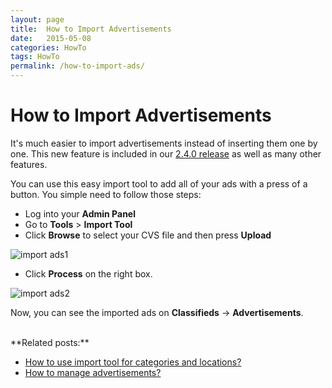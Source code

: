 ```yaml
---
layout: page
title:  How to Import Advertisements
date:   2015-05-08
categories: HowTo
tags: HowTo
permalink: /how-to-import-ads/
---
```

# How to Import Advertisements

It's much easier to import advertisements instead of inserting them one by one. This new feature is included in our [2.4.0 release](http://open-classifieds.com/2015/04/28/open-classifieds-2-4-0/) as well as many other features. 

You can use this easy import tool to add all of your ads with a press of a button. You simple need to follow those steps:

+ Log into your **Admin Panel** 
+ Go to **Tools** > **Import Tool**
+ Click **Browse** to select your CVS file and then press **Upload**

![import ads1](http://docs.yclas.com/images/import-ads1.png)

+ Click **Process** on the right box.

![import ads2](http://docs.yclas.com/images/import-ads2.png)

Now, you can see the imported ads on **Classifieds** -> **Advertisements**.

<br>
**Related posts:**

+ [How to use import tool for categories and locations?](http://docs.yclas.com/use-import-tool-categories-locations/)
+ [How to manage advertisements?](http://docs.yclas.com/how-to-manage-advertisements/)